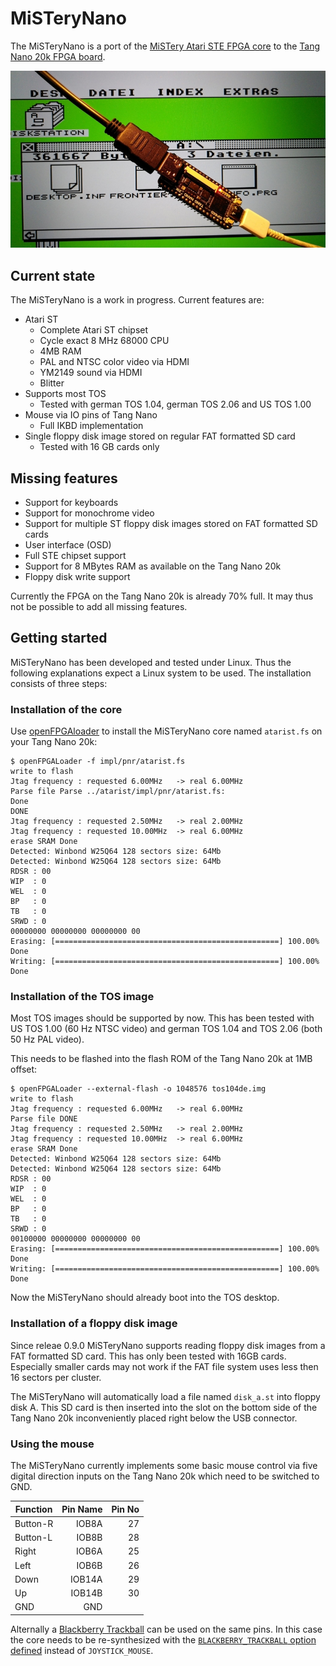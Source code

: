 # MiSTeryNano

The MiSTeryNano is a port of the
[MiSTery Atari STE FPGA core](https://github.com/gyurco/MiSTery) to the
[Tang Nano 20k FPGA board](https://wiki.sipeed.com/nano20k).

![MiSTeryNano photo](images/misterynano.jpeg)

## Current state

The MiSTeryNano is a work in progress. Current features are:

  * Atari ST
    * Complete Atari ST chipset
    * Cycle exact 8 MHz 68000 CPU
    * 4MB RAM
    * PAL and NTSC color video via HDMI
    * YM2149 sound via HDMI
    * Blitter
  * Supports most TOS
    * Tested with german TOS 1.04, german TOS 2.06 and US TOS 1.00
  * Mouse via IO pins of Tang Nano
    * Full IKBD implementation
  * Single floppy disk image stored on regular FAT formatted SD card
    * Tested with 16 GB cards only

## Missing features

  * Support for keyboards
  * Support for monochrome video
  * Support for multiple ST floppy disk images stored on FAT formatted SD cards
  * User interface (OSD)
  * Full STE chipset support
  * Support for 8 MBytes RAM as available on the Tang Nano 20k
  * Floppy disk write support

Currently the FPGA on the Tang Nano 20k is already 70% full. It may thus
not be possible to add all missing features.

## Getting started

MiSTeryNano has been developed and tested under Linux. Thus the following
explanations expect a Linux system to be used. The installation consists
of three steps:

### Installation of the core

Use [openFPGAloader](https://github.com/trabucayre/openFPGALoader) to install the MiSTeryNano core named ```atarist.fs```
on your Tang Nano 20k:

```
$ openFPGALoader -f impl/pnr/atarist.fs 
write to flash
Jtag frequency : requested 6.00MHz   -> real 6.00MHz  
Parse file Parse ../atarist/impl/pnr/atarist.fs: 
Done
DONE
Jtag frequency : requested 2.50MHz   -> real 2.00MHz  
Jtag frequency : requested 10.00MHz  -> real 6.00MHz  
erase SRAM Done
Detected: Winbond W25Q64 128 sectors size: 64Mb
Detected: Winbond W25Q64 128 sectors size: 64Mb
RDSR : 00
WIP  : 0
WEL  : 0
BP   : 0
TB   : 0
SRWD : 0
00000000 00000000 00000000 00
Erasing: [==================================================] 100.00%
Done
Writing: [==================================================] 100.00%
Done
```

### Installation of the TOS image

Most TOS images should be supported by now. This has been tested with
US TOS 1.00 (60 Hz NTSC video) and german TOS 1.04 and TOS 2.06 (both
50 Hz PAL video).

This needs to be flashed into the flash ROM of the Tang Nano 20k at
1MB offset:

```
$ openFPGALoader --external-flash -o 1048576 tos104de.img
write to flash
Jtag frequency : requested 6.00MHz   -> real 6.00MHz  
Parse file DONE
Jtag frequency : requested 2.50MHz   -> real 2.00MHz  
Jtag frequency : requested 10.00MHz  -> real 6.00MHz  
erase SRAM Done
Detected: Winbond W25Q64 128 sectors size: 64Mb
Detected: Winbond W25Q64 128 sectors size: 64Mb
RDSR : 00
WIP  : 0
WEL  : 0
BP   : 0
TB   : 0
SRWD : 0
00100000 00000000 00000000 00
Erasing: [==================================================] 100.00%
Done
Writing: [==================================================] 100.00%
Done
```

Now the MiSTeryNano should already boot into the TOS desktop.

### Installation of a floppy disk image

Since releae 0.9.0 MiSTeryNano supports reading floppy disk images from
a FAT formatted SD card. This has only been tested with 16GB cards.
Especially smaller cards may not work if the FAT file system uses less
then 16 sectors per cluster.

The MiSTeryNano will automatically load a file named ```disk_a.st```
into floppy disk A. This SD card is then inserted into the slot on the
bottom side of the Tang Nano 20k inconveniently placed right below the
USB connector.

### Using the mouse

The MiSTeryNano currently implements some basic mouse control via
five digital direction inputs on the Tang Nano 20k which need to be
switched to GND.

| Function | Pin Name | Pin No |
|----------|---------:|-------:|
| Button-R |   IOB8A  |    27  |
| Button-L |   IOB8B  |    28  |
| Right    |   IOB6A  |    25  |
| Left     |   IOB6B  |    26  |
| Down     |  IOB14A  |    29  |
| Up       |  IOB14B  |    30  |
| GND      |     GND  |        |

Alternally a [Blackberry
Trackball](https://www.sparkfun.com/products/retired/13169) can be
used on the same pins. In this case the core needs to be
re-synthesized with the [```BLACKBERRY_TRACKBALL``` option defined](https://github.com/harbaum/MiSTeryNano/blob/654294ce95bff70d2db4991c88532ad7a3cf4b26/src/tangnano20k/top.sv#L3)
instead of ```JOYSTICK_MOUSE```.
